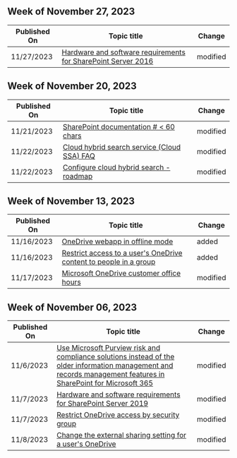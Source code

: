 <!-- This file is generated automatically each week. Changes made to this file will be overwritten.-->



## Week of November 27, 2023


| Published On |Topic title | Change |
|------|------------|--------|
| 11/27/2023 | [Hardware and software requirements for SharePoint Server 2016](/SharePoint/install/hardware-and-software-requirements) | modified |


## Week of November 20, 2023


| Published On |Topic title | Change |
|------|------------|--------|
| 11/21/2023 | [SharePoint documentation # < 60 chars](/SharePoint/index) | modified |
| 11/22/2023 | [Cloud hybrid search service (Cloud SSA) FAQ](/SharePoint/hybrid/cloud-hybrid-search-faq) | modified |
| 11/22/2023 | [Configure cloud hybrid search - roadmap](/SharePoint/hybrid/configure-cloud-hybrid-searchroadmap) | modified |


## Week of November 13, 2023


| Published On |Topic title | Change |
|------|------------|--------|
| 11/16/2023 | [OneDrive webapp in offline mode](/SharePoint/onedrive-offline) | added |
| 11/16/2023 | [Restrict access to a user's OneDrive content to people in a group](/SharePoint/onedrive-site-access-restriction) | added |
| 11/17/2023 | [Microsoft OneDrive customer office hours](/SharePoint/onedrive-office-hours) | modified |


## Week of November 06, 2023


| Published On |Topic title | Change |
|------|------------|--------|
| 11/6/2023 | [Use Microsoft Purview risk and compliance solutions instead of the older information management and records management features in SharePoint for Microsoft 365](/SharePoint/use-microsoft-purview-risk-and-compliance-solutions) | modified |
| 11/7/2023 | [Hardware and software requirements for SharePoint Server 2019](/SharePoint/install/hardware-and-software-requirements-2019) | modified |
| 11/7/2023 | [Restrict OneDrive access by security group](/SharePoint/limit-access) | modified |
| 11/8/2023 | [Change the external sharing setting for a user's OneDrive](/SharePoint/user-external-sharing-settings) | modified |
